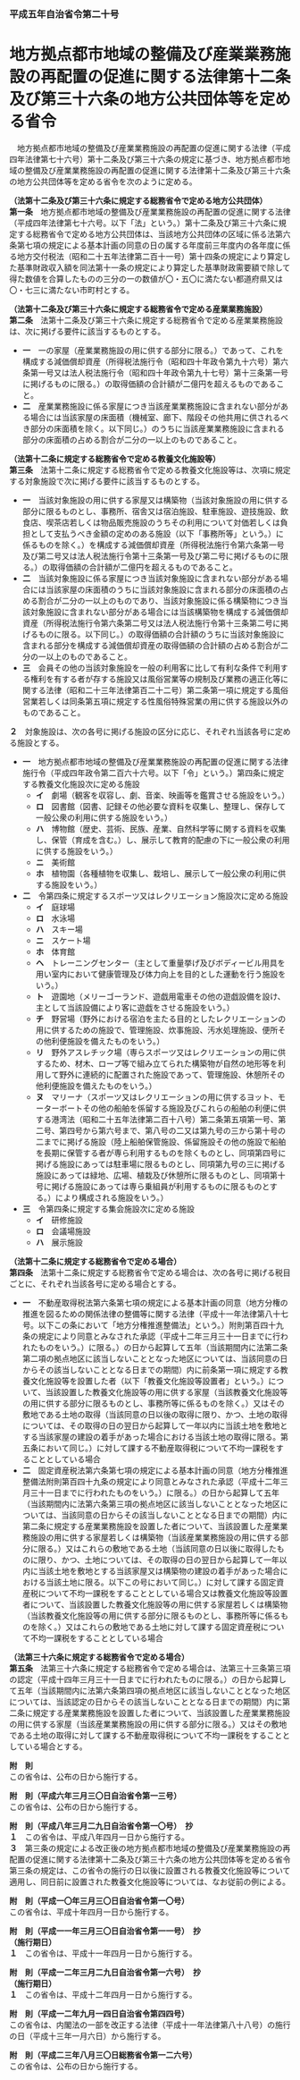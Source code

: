 ### 平成五年自治省令第二十号  
# 地方拠点都市地域の整備及び産業業務施設の再配置の促進に関する法律第十二条及び第三十六条の地方公共団体等を定める省令  
　地方拠点都市地域の整備及び産業業務施設の再配置の促進に関する法律（平成四年法律第七十六号）第十二条及び第三十六条の規定に基づき、地方拠点都市地域の整備及び産業業務施設の再配置の促進に関する法律第十二条及び第三十六条の地方公共団体等を定める省令を次のように定める。  
  
**（法第十二条及び第三十六条に規定する総務省令で定める地方公共団体）**  
**第一条**　地方拠点都市地域の整備及び産業業務施設の再配置の促進に関する法律（平成四年法律第七十六号。以下「法」という。）第十二条及び第三十六条に規定する総務省令で定める地方公共団体は、当該地方公共団体の区域に係る法第六条第七項の規定による基本計画の同意の日の属する年度前三年度内の各年度に係る地方交付税法（昭和二十五年法律第二百十一号）第十四条の規定により算定した基準財政収入額を同法第十一条の規定により算定した基準財政需要額で除して得た数値を合算したものの三分の一の数値が〇・五〇に満たない都道府県又は〇・七三に満たない市町村とする。  
  
**（法第十二条及び第三十六条に規定する総務省令で定める産業業務施設）**  
**第二条**　法第十二条及び第三十六条に規定する総務省令で定める産業業務施設は、次に掲げる要件に該当するものとする。  
* **一**　一の家屋（産業業務施設の用に供する部分に限る。）であって、これを構成する減価償却資産（所得税法施行令（昭和四十年政令第九十六号）第六条第一号又は法人税法施行令（昭和四十年政令第九十七号）第十三条第一号に掲げるものに限る。）の取得価額の合計額が二億円を超えるものであること。  
* **二**　産業業務施設に係る家屋につき当該産業業務施設に含まれない部分がある場合には当該家屋の床面積（機械室、廊下、階段その他共用に供されるべき部分の床面積を除く。以下同じ。）のうちに当該産業業務施設に含まれる部分の床面積の占める割合が二分の一以上のものであること。  
  
**（法第十二条に規定する総務省令で定める教養文化施設等）**  
**第三条**　法第十二条に規定する総務省令で定める教養文化施設等は、次項に規定する対象施設で次に掲げる要件に該当するものとする。  
* **一**　当該対象施設の用に供する家屋又は構築物（当該対象施設の用に供する部分に限るものとし、事務所、宿舎又は宿泊施設、駐車施設、遊技施設、飲食店、喫茶店若しくは物品販売施設のうちその利用について対価若しくは負担として支払うべき金額の定めのある施設（以下「事務所等」という。）に係るものを除く。）を構成する減価償却資産（所得税法施行令第六条第一号及び第二号又は法人税法施行令第十三条第一号及び第二号に掲げるものに限る。）の取得価額の合計額が二億円を超えるものであること。  
* **二**　当該対象施設に係る家屋につき当該対象施設に含まれない部分がある場合には当該家屋の床面積のうちに当該対象施設に含まれる部分の床面積の占める割合が二分の一以上のものであり、当該対象施設に係る構築物につき当該対象施設に含まれない部分がある場合には当該構築物を構成する減価償却資産（所得税法施行令第六条第二号又は法人税法施行令第十三条第二号に掲げるものに限る。以下同じ。）の取得価額の合計額のうちに当該対象施設に含まれる部分を構成する減価償却資産の取得価額の合計額の占める割合が二分の一以上のものであること。  
* **三**　会員その他の当該対象施設を一般の利用客に比して有利な条件で利用する権利を有する者が存する施設又は風俗営業等の規制及び業務の適正化等に関する法律（昭和二十三年法律第百二十二号）第二条第一項に規定する風俗営業若しくは同条第五項に規定する性風俗特殊営業の用に供する施設以外のものであること。  
  
**２**　対象施設は、次の各号に掲げる施設の区分に応じ、それぞれ当該各号に定める施設とする。  
* **一**　地方拠点都市地域の整備及び産業業務施設の再配置の促進に関する法律施行令（平成四年政令第二百六十六号。以下「令」という。）第四条に規定する教養文化施設次に定める施設  
	* **イ**　劇場（観客を収容し、劇、音楽、映画等を鑑賞させる施設をいう。）  
	* **ロ**　図書館（図書、記録その他必要な資料を収集し、整理し、保存して一般公衆の利用に供する施設をいう。）  
	* **ハ**　博物館（歴史、芸術、民族、産業、自然科学等に関する資料を収集し、保管（育成を含む。）し、展示して教育的配慮の下に一般公衆の利用に供する施設をいう。）  
	* **ニ**　美術館  
	* **ホ**　植物園（各種植物を収集し、栽培し、展示して一般公衆の利用に供する施設をいう。）  
* **二**　令第四条に規定するスポーツ又はレクリエーション施設次に定める施設  
	* **イ**　庭球場  
	* **ロ**　水泳場  
	* **ハ**　スキー場  
	* **ニ**　スケート場  
	* **ホ**　体育館  
	* **ヘ**　トレーニングセンター（主として重量挙げ及びボディービル用具を用い室内において健康管理及び体力向上を目的とした運動を行う施設をいう。）  
	* **ト**　遊園地（メリーゴーランド、遊戯用電車その他の遊戯設備を設け、主として当該設備により客に遊戯をさせる施設をいう。）  
	* **チ**　野営場（野外における宿泊を主たる目的としたレクリエーションの用に供するための施設で、管理施設、炊事施設、汚水処理施設、便所その他利便施設を備えたものをいう。）  
	* **リ**　野外アスレチック場（専らスポーツ又はレクリエーションの用に供するため、材木、ロープ等で組み立てられた構築物が自然の地形等を利用して野外に連続的に配置された施設であって、管理施設、休憩所その他利便施設を備えたものをいう。）  
	* **ヌ**　マリーナ（スポーツ又はレクリエーションの用に供するヨット、モーターボートその他の船舶を係留する施設及びこれらの船舶の利便に供する港湾法（昭和二十五年法律第二百十八号）第二条第五項第一号、第二号、第四号から第六号まで、第八号の二又は第九号の三から第十号の二までに掲げる施設（陸上船舶保管施設、係留施設その他の施設で船舶を長期に保管する者が専ら利用するものを除くものとし、同項第四号に掲げる施設にあっては駐車場に限るものとし、同項第九号の三に掲げる施設にあっては緑地、広場、植栽及び休憩所に限るものとし、同項第十号に掲げる施設にあっては専ら乗組員が利用するものに限るものとする。）により構成される施設をいう。）  
* **三**　令第四条に規定する集会施設次に定める施設  
	* **イ**　研修施設  
	* **ロ**　会議場施設  
	* **ハ**　展示施設  
  
**（法第十二条に規定する総務省令で定める場合）**  
**第四条**　法第十二条に規定する総務省令で定める場合は、次の各号に掲げる税目ごとに、それぞれ当該各号に定める場合とする。  
* **一**　不動産取得税法第六条第七項の規定による基本計画の同意（地方分権の推進を図るための関係法律の整備等に関する法律（平成十一年法律第八十七号。以下この条において「地方分権推進整備法」という。）附則第百四十九条の規定により同意とみなされた承認（平成十二年三月三十一日までに行われたものをいう。）に限る。）の日から起算して五年（当該期間内に法第二条第二項の拠点地区に該当しないこととなった地区については、当該同意の日からその該当しないこととなる日までの期間）内に前条第一項に規定する教養文化施設等を設置した者（以下「教養文化施設等設置者」という。）について、当該設置した教養文化施設等の用に供する家屋（当該教養文化施設等の用に供する部分に限るものとし、事務所等に係るものを除く。）又はその敷地である土地の取得（当該同意の日以後の取得に限り、かつ、土地の取得については、その取得の日の翌日から起算して一年以内に当該土地を敷地とする当該家屋の建設の着手があった場合における当該土地の取得に限る。第五条において同じ。）に対して課する不動産取得税について不均一課税をすることとしている場合  
* **二**　固定資産税法第六条第七項の規定による基本計画の同意（地方分権推進整備法附則第百四十九条の規定により同意とみなされた承認（平成十二年三月三十一日までに行われたものをいう。）に限る。）の日から起算して五年（当該期間内に法第六条第三項の拠点地区に該当しないこととなった地区については、当該同意の日からその該当しないこととなる日までの期間）内に第二条に規定する産業業務施設を設置した者について、当該設置した産業業務施設の用に供する家屋若しくは構築物（当該産業業務施設の用に供する部分に限る。）又はこれらの敷地である土地（当該同意の日以後に取得したものに限り、かつ、土地については、その取得の日の翌日から起算して一年以内に当該土地を敷地とする当該家屋又は構築物の建設の着手があった場合における当該土地に限る。以下この号において同じ。）に対して課する固定資産税について不均一課税をすることとしている場合又は教養文化施設等設置者について、当該設置した教養文化施設等の用に供する家屋若しくは構築物（当該教養文化施設等の用に供する部分に限るものとし、事務所等に係るものを除く。）又はこれらの敷地である土地に対して課する固定資産税について不均一課税をすることとしている場合  
  
**（法第三十六条に規定する総務省令で定める場合）**  
**第五条**　法第三十六条に規定する総務省令で定める場合は、法第三十三条第三項の認定（平成十四年三月三十一日までに行われたものに限る。）の日から起算して五年（当該期間内に法第六条第四項の拠点地区に該当しないこととなった地区については、当該認定の日からその該当しないこととなる日までの期間）内に第二条に規定する産業業務施設を設置した者について、当該設置した産業業務施設の用に供する家屋（当該産業業務施設の用に供する部分に限る。）又はその敷地である土地の取得に対して課する不動産取得税について不均一課税をすることとしている場合とする。  
  
**附　則**  
この省令は、公布の日から施行する。  
  
**附　則（平成六年三月三〇日自治省令第一三号）**  
この省令は、公布の日から施行する。  
  
**附　則（平成八年三月二九日自治省令第一〇号）　抄**  
**１**　この省令は、平成八年四月一日から施行する。  
**３**　第三条の規定による改正後の地方拠点都市地域の整備及び産業業務施設の再配置の促進に関する法律第十二条及び第三十六条の地方公共団体等を定める省令第三条の規定は、この省令の施行の日以後に設置される教養文化施設等について適用し、同日前に設置された教養文化施設等については、なお従前の例による。  
  
**附　則（平成一〇年三月三〇日自治省令第一〇号）**  
この省令は、平成十年四月一日から施行する。  
  
**附　則（平成一一年三月三〇日自治省令第一一号）　抄**  
**（施行期日）**  
**１**　この省令は、平成十一年四月一日から施行する。  
  
**附　則（平成一二年三月二九日自治省令第一六号）　抄**  
**（施行期日）**  
**１**　この省令は、平成十二年四月一日から施行する。  
  
**附　則（平成一二年九月一四日自治省令第四四号）**  
この省令は、内閣法の一部を改正する法律（平成十一年法律第八十八号）の施行の日（平成十三年一月六日）から施行する。  
  
**附　則（平成二三年八月三〇日総務省令第一二六号）**  
この省令は、公布の日から施行する。  
  
